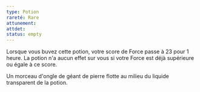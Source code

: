 ```yaml
---
type: Potion
rareté: Rare
attunement:
attdet:
status: empty
---
```

Lorsque vous buvez cette potion, votre score de Force passe à 23 pour 1 heure. La potion n'a aucun effet sur vous si votre Force est déjà supérieure ou égale à ce score.

Un morceau d'ongle de géant de pierre flotte au milieu du liquide transparent de la potion.